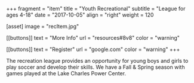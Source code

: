 +++
fragment = "item"
title = "Youth Recreational"
subtitle = "League for ages 4-18"
date = "2017-10-05"
align = "right"
weight = 120

[asset]
  image = "recItem.jpg"

[[buttons]]
  text = "More Info"
  url = "resources#8v8"
  color = "warning"

[[buttons]]
  text = "Register"
  url = "google.com"
  color = "warning"
+++

The recreation league provides an opportunity for young boys and girls to play soccer and develop their skills. We have a Fall & Spring season with games played at the Lake Charles Power Center.